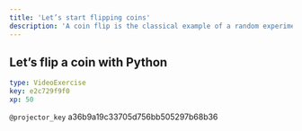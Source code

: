 ```yaml
---
title: 'Let’s start flipping coins'
description: 'A coin flip is the classical example of a random experiment. The possible outcomes are head or tails. This experiment allow us to study problems with two possible outcomes, like “yes” or “no” and “vote” or “no vote” situations. This chapter will allow you to learn about bernoulli experiments and binomial distributions which models multiple bernoulli trials and probability calculation using simulation with Python scipy library.'
---
```


## Let’s flip a coin with Python

```yaml
type: VideoExercise
key: e2c729f9f0
xp: 50
```

`@projector_key`
a36b9a19c33705d756bb505297b68b36
